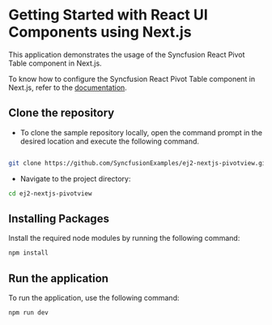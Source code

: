 # Getting Started with React UI Components using Next.js

This application demonstrates the usage of the Syncfusion React Pivot Table component in Next.js.

To know how to configure the Syncfusion React Pivot Table component in Next.js, refer to the [documentation](https://ej2.syncfusion.com/react/documentation/pivotview/nextjs-getting-started).

## Clone the repository

* To clone the sample repository locally, open the command prompt in the desired location and execute the following command.

```sh

git clone https://github.com/SyncfusionExamples/ej2-nextjs-pivotview.git

```

* Navigate to the project directory:

```sh
cd ej2-nextjs-pivotview
```

## Installing Packages

Install the required node modules by running the following command:

```sh
npm install
```

## Run the application

To run the application, use the following command:

```bash
npm run dev
```
